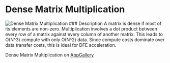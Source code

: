 # Dense Matrix Multiplication
<img src="http://appgallery.maxeler.com/v0.1/app/Dense%20Matrix%20Multiplication/icon" alt="Dense Matrix Multiplication">
### Description
A matrix is dense if most of its elements are non-zero. Multiplication involves a dot product between every row of a matrix against every column of another matrix. This leads to O(N^3) compute with only O(N^2) data. Since compute costs dominate over data transfer costs, this is ideal for DFE acceleration.

Dense Matrix Multiplication on [AppGallery](http://appgallery.maxeler.com/#/app/Dense%20Matrix%20Multiplication) 
